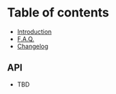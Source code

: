 # Table of contents

- [Introduction](README.md)
- [F.A.Q.](docs/faq.md)
- [Changelog](https://github.com/tdreyno/fizz/releases)

## API

- TBD
